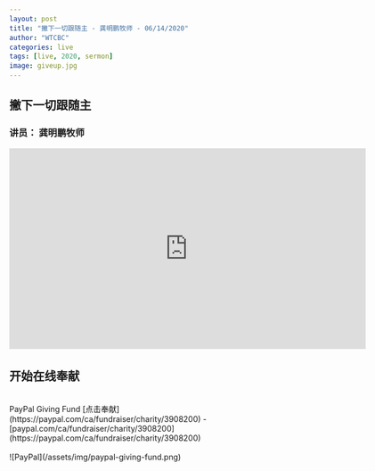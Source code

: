 ```yaml
---
layout: post
title: "撇下一切跟随主 - 龚明鹏牧师 - 06/14/2020"
author: "WTCBC"
categories: live
tags: [live, 2020, sermon]
image: giveup.jpg
---
```


## 撇下一切跟随主

### 讲员： 龚明鹏牧师

<iframe src="https://www.facebook.com/plugins/video.php?href=https%3A%2F%2Fwww.facebook.com%2Fwestcbc%2Fvideos%2F572439836797835%2F&width=640" width="640" height="360" style="border:none;overflow:hidden" scrolling="no" frameborder="0" allowTransparency="true" allowFullScreen="true"></iframe>

## 开始在线奉献
<br/>
PayPal Giving Fund [点击奉献](https://paypal.com/ca/fundraiser/charity/3908200) - [paypal.com/ca/fundraiser/charity/3908200](https://paypal.com/ca/fundraiser/charity/3908200)
<br/>
<br/>
![PayPal](/assets/img/paypal-giving-fund.png)
